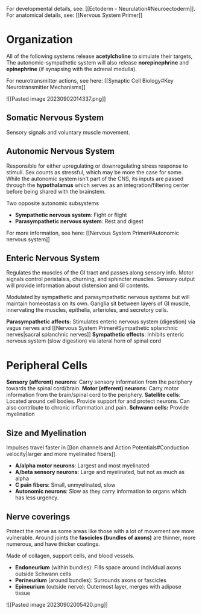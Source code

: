 For developmental details, see: [[Ectoderm - Neurulation#Neuroectoderm]].
For anatomical details, see: [[Nervous System Primer]]
# Organization
All of the following systems release **acetylcholine** to simulate their targets, The autonomic-sympathetic system will also release **norepinephrine** and **epinephrine** (if synapsing with the adrenal medulla).

For neurotransmitter actions, see here: [[Synaptic Cell Biology#Key Neurotransmitter Mechanisms]]

![[Pasted image 20230902014337.png]]
## Somatic Nervous System
Sensory signals and voluntary muscle movement.
## Autonomic Nervous System
Responsible for either upregulating or downregulating stress response to stimuli. Sex counts as stressful, which may be more the case for some. While the autonomic system isn't part of the CNS, its inputs are passed through the **hypothalamus** which serves as an integration/filtering center before being shared with the brainstem.

Two opposite autonomic subsystems
- **Sympathetic nervous system**: Fight or flight
- **Parasympathetic nervous system**: Rest and digest

For more information, see here: [[Nervous System Primer#Autonomic nervous system]]
## Enteric Nervous System
Regulates the muscles of the GI tract and passes along sensory info. Motor signals control peristalsis, churning, and sphincter muscles. Sensory output will provide information about distension and GI contents.

Modulated by sympathetic and parasympathetic nervous systems but will maintain homeostasis on its own. Ganglia sit between layers of GI muscle, innervating the muscles, epithelia, arterioles, and secretory cells.

**Parasympathetic affects:** Stimulates enteric nervous system (digestion) via vagus nerves and [[Nervous System Primer#Sympathetic splanchnic nerves|sacral splanchnic nerves]]
**Sympathetic effects**: Inhibits enteric nervous system (slow digestion) via lateral horn of spinal cord
# Peripheral Cells
**Sensory (afferent) neurons**: Carry sensory information from the periphery towards the spinal cord/brain.
**Motor (efferent) neurons**: Carry motor information from the brain/spinal cord to the periphery.
**Satellite cells**: Located around cell bodies. Provide support for and protect neurons. Can also contribute to chronic inflammation and pain.
**Schwann cells:** Provide myelination
## Size and Myelination
Impulses travel faster in [[Ion channels and Action Potentials#Conduction velocity|larger and more myelinated fibers]]. 

- **A/alpha motor neurons**: Largest and most myelinated
- **A/beta sensory neurons**: Large and myelinated, but not as much as alpha
- **C pain fibers**: Small, unmyelinated, slow
- **Autonomic neurons**: Slow as they carry information to organs which has less urgency.
## Nerve coverings
Protect the nerve as some areas like those with a lot of movement are more vulnerable. Around joints the **fascicles (bundles of axons)** are thinner, more numerous, and have thicker coatings. 

Made of collagen, support cells, and blood vessels.

- **Endoneurium** (within bundles): Fills space around individual axons outside Schwann cells
- **Perineurium** (around bundles): Surrounds axons or fascicles
- **Epineurium** (outside nerve): Outermost layer, merges with adipose tissue

![[Pasted image 20230902005420.png]]
